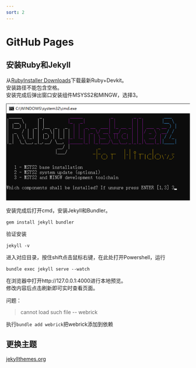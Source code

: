 ```yaml
---
sort: 2
---
```


# GitHub Pages

## 安装Ruby和Jekyll

从[RubyInstaller Downloads](https://rubyinstaller.org/downloads/)下载最新Ruby+Devkit。  
安装路径不能包含空格。  
安装完成后弹出窗口安装组件MSYSS2和MINGW，选择3。  

![Ruby组件选择](./images/Ruby_components_install.png "Ruby组件")  

安装完成后打开cmd，安装Jekyll和Bundler。  

    gem install jekyll bundler

验证安装

    jekyll -v

进入对应目录，按住shift点击鼠标右键，在此处打开Powershell，运行  

    bundle exec jekyll serve --watch

在浏览器中打开http://127.0.0.1:4000进行本地预览。  
修改内容后点击刷新即可实时查看页面。  

问题：  

> cannot load such file -- webrick  

执行`bundle add webrick`把webrick添加到依赖  

## 更换主题

[jekyllthemes.org](http://jekyllthemes.org/)  

